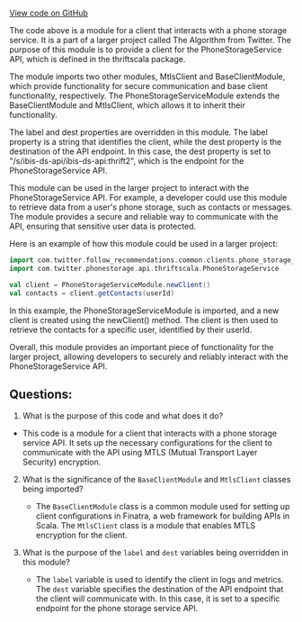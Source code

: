 [View code on GitHub](https://github.com/misbahsy/the-algorithm/follow-recommendations-service/common/src/main/scala/com/twitter/follow_recommendations/common/clients/phone_storage_service/PhoneStorageServiceModule.scala)

The code above is a module for a client that interacts with a phone storage service. It is a part of a larger project called The Algorithm from Twitter. The purpose of this module is to provide a client for the PhoneStorageService API, which is defined in the thriftscala package. 

The module imports two other modules, MtlsClient and BaseClientModule, which provide functionality for secure communication and base client functionality, respectively. The PhoneStorageServiceModule extends the BaseClientModule and MtlsClient, which allows it to inherit their functionality. 

The label and dest properties are overridden in this module. The label property is a string that identifies the client, while the dest property is the destination of the API endpoint. In this case, the dest property is set to "/s/ibis-ds-api/ibis-ds-api:thrift2", which is the endpoint for the PhoneStorageService API. 

This module can be used in the larger project to interact with the PhoneStorageService API. For example, a developer could use this module to retrieve data from a user's phone storage, such as contacts or messages. The module provides a secure and reliable way to communicate with the API, ensuring that sensitive user data is protected. 

Here is an example of how this module could be used in a larger project:

```scala
import com.twitter.follow_recommendations.common.clients.phone_storage_service.PhoneStorageServiceModule
import com.twitter.phonestorage.api.thriftscala.PhoneStorageService

val client = PhoneStorageServiceModule.newClient()
val contacts = client.getContacts(userId)
```

In this example, the PhoneStorageServiceModule is imported, and a new client is created using the newClient() method. The client is then used to retrieve the contacts for a specific user, identified by their userId. 

Overall, this module provides an important piece of functionality for the larger project, allowing developers to securely and reliably interact with the PhoneStorageService API.
## Questions: 
 1. What is the purpose of this code and what does it do?
   - This code is a module for a client that interacts with a phone storage service API. It sets up the necessary configurations for the client to communicate with the API using MTLS (Mutual Transport Layer Security) encryption.

2. What is the significance of the `BaseClientModule` and `MtlsClient` classes being imported?
   - The `BaseClientModule` class is a common module used for setting up client configurations in Finatra, a web framework for building APIs in Scala. The `MtlsClient` class is a module that enables MTLS encryption for the client.
   
3. What is the purpose of the `label` and `dest` variables being overridden in this module?
   - The `label` variable is used to identify the client in logs and metrics. The `dest` variable specifies the destination of the API endpoint that the client will communicate with. In this case, it is set to a specific endpoint for the phone storage service API.